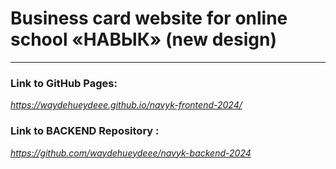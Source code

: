 # Business card website for online school «‎НАВЫК»‎ (new design)

___

### Link to GitHub Pages:

*https://waydehueydeee.github.io/navyk-frontend-2024/*

### Link to BACKEND Repository :

*https://github.com/waydehueydeee/navyk-backend-2024*
